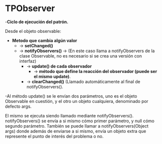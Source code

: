 # TPObserver

-__Ciclo de ejecución del patrón.__

Desde el objeto observable: 

- **Metodo que cambia algún valor** 
  - -> **__setChanged()__**
  - -> **__notifyObservers()__** -> (En este caso llama a notifyObservers de la clase Observable, no es necesario si se crea una versión con interfaz) 
    - -> **__update()__ de cada observador**
      - -> **método que define la reacción del observador (puede ser el mismo update)**.
    - -> **__clearChanged()__** (Llamado automáticamente al final de notifyObservers().


-Al método update() se le envían dos parámetros, uno es el objeto Observable en cuestión, y el otro un objeto cualquiera, denominado por defecto args.

El mismo se ejecuta siendo llamado mediante notifyObservers(). notifyObservers() se envía a si mismo cómo primer parámetro, y null cómo segundo parámetro. También se puede llamar a notifyObservers(Object args) donde además de enviarse a si mismo, envía un objeto extra que represente el punto de interés del problema o no.

